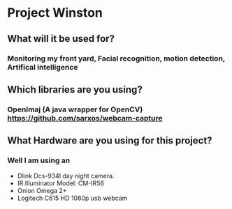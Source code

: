 # Project Winston
## What will it be used for?
### Monitoring my front yard, Facial recognition, motion detection, Artifical intelligence
## Which libraries are you using?
### OpenImaj (A java wrapper for OpenCV) https://github.com/sarxos/webcam-capture
## What Hardware are you using for this project?
 ### Well I am using an
* Dlink Dcs-934l day night camera.
* IR Illuminator Model: CM-IR56
* Onion Omega 2+
* Logitech C615 HD 1080p usb webcam

